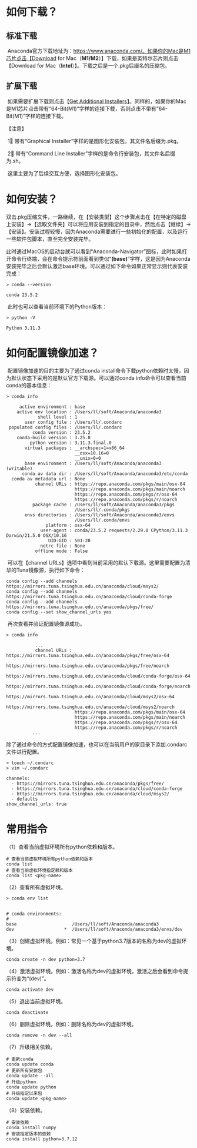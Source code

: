 # 如何下载？

## 标准下载

​		Anaconda官方下载地址为：https://www.anaconda.com/。如果你的Mac是M1芯片点击【Download for Mac（**M1/M2**）】下载，如果是英特尔芯片则点击【Download for Mac（**Intel**）】。下载之后是一个.pkg后缀名的压缩包。

## 扩展下载

​		如果需要扩展下载则点击【[Get Additional Installers](https://www.anaconda.com/download#downloads)】。同样的，如果你的Mac是M1芯片点击带有“64-Bit(M1)”字样的连接下载，否则点击不带有“64-Bit(M1)”字样的连接下载。



【注意】

​		1⃣️ 带有“Graphical Installer”字样的是图形化安装包，其文件名后缀为.pkg。

​		2⃣️ 带有“Command Line Installer”字样的是命令行安装包，其文件名后缀为.sh。



​		这里主要为了后续交互方便，选择图形化安装包。

# 如何安装？

​		双击.pkg压缩文件，一路继续，在【安装类型】这个步骤点击在【在特定的磁盘上安装】->【选取文件夹】可以将应用安装到指定的目录中，然后点击【继续】->【安装】。安装过程较慢，因为Anaconda需要进行一些初始化的配置，以及运行一些软件包脚本，直至完全安装完毕。

​		此时通过MacOS的启动台就可以看到“Anaconda-Navigator”图标，此时如果打开命令行终端，会在命令提示符前面看到类似“**(base)**”字样，这是因为Anaconda安装完毕之后会默认激活base环境。可以通过如下命令如果正常显示则代表安装完成：

```shell
> conda --version

conda 23.5.2
```

​		此时也可以查看当前环境下的Python版本：

```shell
> python -V

Python 3.11.3
```



# 如何配置镜像加速？

​		配置镜像加速的目的主要为了通过conda install命令下载python依赖时太慢，因为默认状态下采用的是默认官方下载源。可以通过conda info命令可以查看当前conda的基本信息：

```shell
> conda info

     active environment : base
    active env location : /Users/ll/soft/Anaconda/anaconda3
            shell level : 1
       user config file : /Users/ll/.condarc
 populated config files : /Users/ll/.condarc
          conda version : 23.5.2
    conda-build version : 3.25.0
         python version : 3.11.3.final.0
       virtual packages : __archspec=1=x86_64
                          __osx=10.16=0
                          __unix=0=0
       base environment : /Users/ll/soft/Anaconda/anaconda3  (writable)
      conda av data dir : /Users/ll/soft/Anaconda/anaconda3/etc/conda
  conda av metadata url : None
           channel URLs : https://repo.anaconda.com/pkgs/main/osx-64
                          https://repo.anaconda.com/pkgs/main/noarch
                          https://repo.anaconda.com/pkgs/r/osx-64
                          https://repo.anaconda.com/pkgs/r/noarch
          package cache : /Users/ll/soft/Anaconda/anaconda3/pkgs
                          /Users/ll/.conda/pkgs
       envs directories : /Users/ll/soft/Anaconda/anaconda3/envs
                          /Users/ll/.conda/envs
               platform : osx-64
             user-agent : conda/23.5.2 requests/2.29.0 CPython/3.11.3 Darwin/21.5.0 OSX/10.16
                UID:GID : 501:20
             netrc file : None
           offline mode : False
```

​		可以在【channel URLs】选项中看到当前采用的默认下载源。这里需要配置为清华的Tuna镜像源，执行如下命令：

```shell
conda config --add channels https://mirrors.tuna.tsinghua.edu.cn/anaconda/cloud/msys2/
conda config --add channels https://mirrors.tuna.tsinghua.edu.cn/anaconda/cloud/conda-forge
conda config --add channels https://mirrors.tuna.tsinghua.edu.cn/anaconda/pkgs/free/
conda config --set show_channel_urls yes
```

​		再次查看并验证配置镜像源成功。

```shell
> conda info

           ...
           channel URLs : https://mirrors.tuna.tsinghua.edu.cn/anaconda/pkgs/free/osx-64
                          https://mirrors.tuna.tsinghua.edu.cn/anaconda/pkgs/free/noarch
                          https://mirrors.tuna.tsinghua.edu.cn/anaconda/cloud/conda-forge/osx-64
                          https://mirrors.tuna.tsinghua.edu.cn/anaconda/cloud/conda-forge/noarch
                          https://mirrors.tuna.tsinghua.edu.cn/anaconda/cloud/msys2/osx-64
                          https://mirrors.tuna.tsinghua.edu.cn/anaconda/cloud/msys2/noarch
                          https://repo.anaconda.com/pkgs/main/osx-64
                          https://repo.anaconda.com/pkgs/main/noarch
                          https://repo.anaconda.com/pkgs/r/osx-64
                          https://repo.anaconda.com/pkgs/r/noarch
          ...
```

​		除了通过命令的方式配置镜像加速，也可以在当前用户的家目录下添加.condarc文件进行配置。

```shell
> touch ~/.condarc
> vim ~/.condarc

channels:
  - https://mirrors.tuna.tsinghua.edu.cn/anaconda/pkgs/free/
  - https://mirrors.tuna.tsinghua.edu.cn/anaconda/cloud/conda-forge
  - https://mirrors.tuna.tsinghua.edu.cn/anaconda/cloud/msys2/
  - defaults
show_channel_urls: true
```

# 常用指令

（1）查看当前虚拟环境所有python依赖和版本。

```shell
# 查看当前虚拟环境所有python依赖和版本
conda list
# 查看当前虚拟环境指定赖和版本
conda list <pkg-name>
```

（2）查看所有虚拟环境。

```shell
> conda env list


# conda environments:
#
base                     /Users/ll/soft/Anaconda/anaconda3
dev                   *  /Users/ll/soft/Anaconda/anaconda3/envs/dev
```

（3）创建虚拟环境。例如：常见一个基于python3.7版本的名称为dev的虚拟环境。

```shell
conda create -n dev python=3.7
```

（4）激活虚拟环境。例如：激活名称为dev的虚拟环境，激活之后会看到命令提示符变为“(dev)”。

```shell
conda activate dev
```

（5）退出当前虚拟环境。

```shell
conda deactivate
```

（6）删除虚拟环境。例如：删除名称为dev的虚拟环境。

```shell
conda remove -n dev --all
```

（7）升级相关依赖。

```shell
# 更新conda
conda update conda
# 更新所有安装包
conda update --all
# 升级python
conda update python
# 升级指定以来包
conda update <pkg-name>
```

（8）安装依赖。

```shell
# 安装依赖
conda install numpy
# 安装指定版本的依赖
conda install python=3.7.12
```

